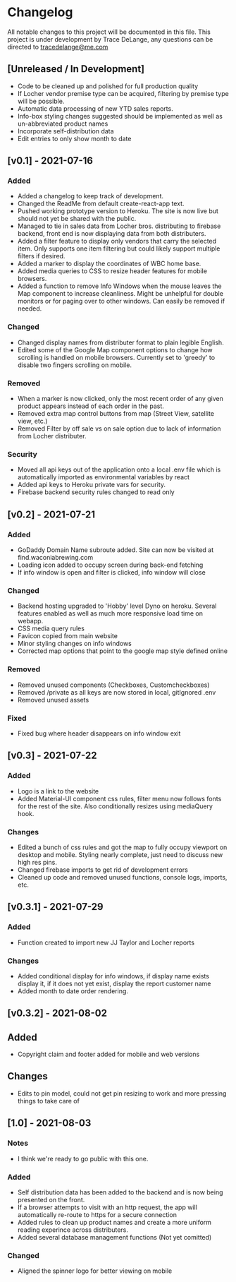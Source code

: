 # Changelog
All notable changes to this project will be documented in this file.
This project is under development by Trace DeLange, any questions can be directed to tracedelange@me.com

## [Unreleased / In Development]
- Code to be cleaned up and polished for full production quality
- If Locher vendor premise type can be acquired, filtering by premise type will be possible.
- Automatic data processing of new YTD sales reports.
- Info-box styling changes suggested should be implemented as well as un-abbreviated product names
- Incorporate self-distribution data
- Edit entries to only show month to date

## [v0.1] - 2021-07-16
### Added
- Added a changelog to keep track of development.
- Changed the ReadMe from default create-react-app text.
- Pushed working prototype version to Heroku. The site is now live but should not yet be shared with the public.
- Managed to tie in sales data from Locher bros. distributing to firebase backend, front end is now displaying data from both distributers.
- Added a filter feature to display only vendors that carry the selected item. Only supports one item filtering but could likely support multiple filters if desired.
- Added a marker to display the coordinates of WBC home base.
- Added media queries to CSS to resize header features for mobile browsers.
- Added a function to remove Info Windows when the mouse leaves the Map component to increase cleanliness. Might be unhelpful for double monitors or for paging over to other windows. Can easily be removed if needed.

### Changed
- Changed display names from distributer format to plain legible English. 
- Edited some of the Google Map component options to change how scrolling is handled on mobile browsers. Currently set to 'greedy' to disable two fingers scrolling on mobile.

### Removed
- When a marker is now clicked, only the most recent order of any given product appears instead of each order in the past.
- Removed extra map control buttons from map (Street View, satellite view, etc.)
- Removed Filter by off sale vs on sale option due to lack of information from Locher distributer.

### Security
- Moved all api keys out of the application onto a local .env file which is automatically imported as environmental variables by react
- Added api keys to Heroku private vars for security.
- Firebase backend security rules changed to read only



## [v0.2] - 2021-07-21

### Added
- GoDaddy Domain Name subroute added. Site can now be visited at find.waconiabrewing.com
- Loading icon added to occupy screen during back-end fetching
- If info window is open and filter is clicked, info window will close

### Changed
- Backend hosting upgraded to 'Hobby' level Dyno on heroku. Several features enabled as well as much more responsive load time on webapp.
- CSS media query rules
- Favicon copied from main website
- Minor styling changes on info windows
- Corrected map options that point to the google map style defined online
### Removed
- Removed unused components (Checkboxes, Customcheckboxes)
- Removed /private as all keys are now stored in local, gitIgnored .env
- Removed unused assets

### Fixed
- Fixed bug where header disappears on info window exit


## [v0.3] - 2021-07-22

### Added
- Logo is a link to the website
- Added Material-UI component css rules, filter menu now follows fonts for the rest of the site. Also conditionally resizes using mediaQuery hook.

### Changes
- Edited a bunch of css rules and got the map to fully occupy viewport on desktop and mobile. Styling nearly complete, just need to discuss new high res pins.
- Changed firebase imports to get rid of development errors
- Cleaned up code and removed unused functions, console logs, imports, etc.


## [v0.3.1] - 2021-07-29

### Added
- Function created to import new JJ Taylor and Locher reports

### Changes 
- Added conditional display for info windows, if display name exists display it, if it does not yet exist, display the report customer name 
- Added month to date order rendering.

## [v0.3.2] - 2021-08-02

## Added
- Copyright claim and footer added for mobile and web versions

## Changes
- Edits to pin model, could not get pin resizing to work and more pressing things to take care of


## [1.0] - 2021-08-03

### Notes
- I think we're ready to go public with this one. 

### Added
- Self distribution data has been added to the backend and is now being presented on the front.
- If a browser attempts to visit with an http request, the app will automatically re-route to https for a secure connection
- Added rules to clean up product names and create a more uniform reading experince across distributers.
- Added several database management functions (Not yet comitted)

### Changed
- Aligned the spinner logo for better viewing on mobile